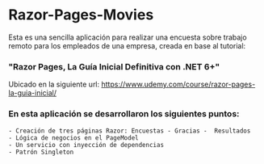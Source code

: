 # Razor-Pages-Movies

Esta es una sencilla aplicación para realizar una encuesta sobre trabajo remoto para los empleados de una empresa, creada en base al tutorial: 
### "Razor Pages, La Guía Inicial Definitiva con .NET 6+" 

Ubicado en la siguiente url: 
https://www.udemy.com/course/razor-pages-la-guia-inicial/

### En esta aplicación se desarrollaron los siguientes puntos:

    - Creación de tres páginas Razor: Encuestas - Gracias -  Resultados
    - Lógica de negocios en el PageModel
    - Un servicio con inyección de dependencias
    - Patrón Singleton
